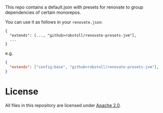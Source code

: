 This repo contains a default.json with presets for renovate to group dependencies of certain monorepos.

You can use it as follows in your `renovate.json`:
```
{ 
  "extends": [..., "github>robstoll/renovate-presets-jvm"],
  ...
}
```

e.g. 
```json
{
  "extends": ["config:base", "github>robstoll/renovate-presets-jvm"],
}
```


# License
All files in this repository are licensed under [Apache 2.0](http://opensource.org/licenses/Apache2.0).
